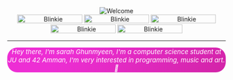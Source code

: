<div align="center">
<img src="https://r74.cooltext.com/rendered/cooltext472188394029020.png" alt="Welcome">
</div>

<div align="center">
    <img src="https://adriansblinkiecollection.neocities.org/v1.gif" alt="Blinkie" width="150" height="20">
    <img src="https://adriansblinkiecollection.neocities.org/g35.gif" alt="Blinkie" width="150" height="20">
    <img src="https://adriansblinkiecollection.neocities.org/k15.gif" alt="Blinkie" width="150" height="20">
    <img src="https://adriansblinkiecollection.neocities.org/52.gif" alt="Blinkie" width="150" height="20">
    <img src="https://adriansblinkiecollection.neocities.org/x44.gif" alt="Blinkie" width="150" height="20">
</div>

---
<div align="center" style="background-color:rgb(246, 112, 212); background-image: linear-gradient(315deg, rgb(210, 36, 167) 0%, rgb(237, 46, 212) 74%); padding: px; border-radius: 23px;">
    <p style="color: white; font-style: italic; font-size: 15px;">
            Hey there, I'm sarah Ghunmyeen, I'm a computer science student at JU and 42 Amman, I'm very interested in programming, music and art. 🌸
    </p>
</div>